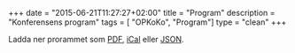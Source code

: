+++
date        = "2015-06-21T11:27:27+02:00"
title       = "Program"
description = "Konferensens program"
tags        = [ "OPKoKo", "Program"]
type        = "clean"
+++

Ladda ner prorammet som [PDF](#), [iCal](#) eller [JSON](#).

<link href="/schedule/schedule.css" rel="stylesheet">
<div id="root"></div>
<script src="/schedule/bundle.js"></script>
